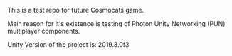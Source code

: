 This is a test repo for future Cosmocats game. 

Main reason for it's existence is testing of Photon Unity Networking (PUN) multiplayer components.

Unity Version of the project is: 2019.3.0f3
